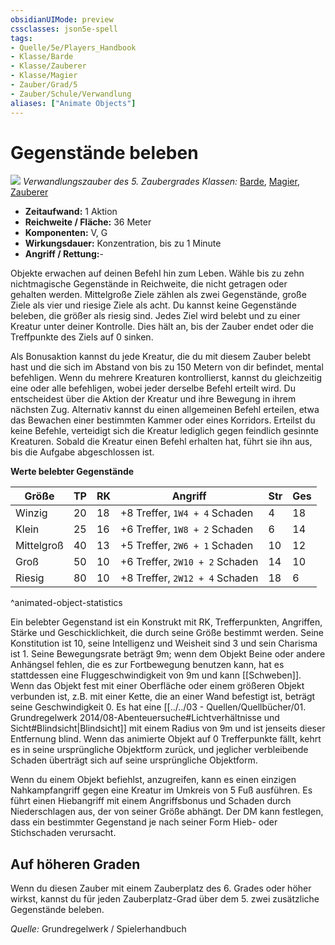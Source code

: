 ```yaml
---
obsidianUIMode: preview
cssclasses: json5e-spell
tags:
- Quelle/5e/Players_Handbook
- Klasse/Barde
- Klasse/Zauberer
- Klasse/Magier
- Zauber/Grad/5
- Zauber/Schule/Verwandlung
aliases: ["Animate Objects"]
---
```

# Gegenstände beleben
![](../../../99%20-%20Setup/Files/Bildersammlung/Symbolik/Verwandlungszauber.webp#token)
*Verwandlungszauber des 5. Zaubergrades*
*Klassen:* [Barde](../Klassen/Barde.md), [Magier](../Klassen/Magier.md), [Zauberer](../Klassen/Zauberer.md)

- **Zeitaufwand:** 1 Aktion
- **Reichweite / Fläche:** 36 Meter
- **Komponenten:** V, G
- **Wirkungsdauer:** Konzentration, bis zu 1 Minute
- **Angriff / Rettung:**-

Objekte erwachen auf deinen Befehl hin zum Leben. Wähle bis zu zehn nichtmagische Gegenstände in Reichweite, die nicht getragen oder gehalten werden. Mittelgroße Ziele zählen als zwei Gegenstände, große Ziele als vier und riesige Ziele als acht. Du kannst keine Gegenstände beleben, die größer als riesig sind. Jedes Ziel wird belebt und zu einer Kreatur unter deiner Kontrolle. Dies hält an, bis der Zauber endet oder die Treffpunkte des Ziels auf 0 sinken.

Als Bonusaktion kannst du jede Kreatur, die du mit diesem Zauber belebt hast und die sich im Abstand von bis zu 150 Metern von dir befindet, mental befehligen. Wenn du mehrere Kreaturen kontrollierst, kannst du gleichzeitig eine oder alle befehligen, wobei jeder derselbe Befehl erteilt wird. Du entscheidest über die Aktion der Kreatur und ihre Bewegung in ihrem nächsten Zug. Alternativ kannst du einen allgemeinen Befehl erteilen, etwa das Bewachen einer bestimmten Kammer oder eines Korridors. Erteilst du keine Befehle, verteidigt sich die Kreatur lediglich gegen feindlich gesinnte Kreaturen. Sobald die Kreatur einen Befehl erhalten hat, führt sie ihn aus, bis die Aufgabe abgeschlossen ist.

**Werte belebter Gegenstände**

| Größe      | TP  | RK  | Angriff                        | Str | Ges |
| ---------- | --- | --- | ------------------------------ | --- | --- |
| Winzig     | 20  | 18  | +8 Treffer, `1W4 + 4` Schaden  | 4   | 18  |
| Klein      | 25  | 16  | +6 Treffer, `1W8 + 2` Schaden  | 6   | 14  |
| Mittelgroß | 40  | 13  | +5 Treffer, `2W6 + 1` Schaden  | 10  | 12  |
| Groß       | 50  | 10  | +6 Treffer, `2W10 + 2` Schaden | 14  | 10  |
| Riesig     | 80  | 10  | +8 Treffer, `2W12 + 4` Schaden | 18  | 6   |
^animated-object-statistics

Ein belebter Gegenstand ist ein Konstrukt mit RK, Trefferpunkten, Angriffen, Stärke und Geschicklichkeit, die durch seine Größe bestimmt werden. Seine Konstitution ist 10, seine Intelligenz und Weisheit sind 3 und sein Charisma ist 1. Seine Bewegungsrate beträgt 9m; wenn dem Objekt Beine oder andere Anhängsel fehlen, die es zur Fortbewegung benutzen kann, hat es stattdessen eine Fluggeschwindigkeit von 9m und kann [[Schweben]]. Wenn das Objekt fest mit einer Oberfläche oder einem größeren Objekt verbunden ist, z.B. mit einer Kette, die an einer Wand befestigt ist, beträgt seine Geschwindigkeit 0. Es hat eine [[../../03 - Quellen/Quellbücher/01. Grundregelwerk 2014/08-Abenteuersuche#Lichtverhältnisse und Sicht#Blindsicht|Blindsicht]] mit einem Radius von 9m und ist jenseits dieser Entfernung blind. Wenn das animierte Objekt auf 0 Trefferpunkte fällt, kehrt es in seine ursprüngliche Objektform zurück, und jeglicher verbleibende Schaden überträgt sich auf seine ursprüngliche Objektform.

Wenn du einem Objekt befiehlst, anzugreifen, kann es einen einzigen Nahkampfangriff gegen eine Kreatur im Umkreis von 5 Fuß ausführen. Es führt einen Hiebangriff mit einem Angriffsbonus und Schaden durch Niederschlagen aus, der von seiner Größe abhängt. Der DM kann festlegen, dass ein bestimmter Gegenstand je nach seiner Form Hieb- oder Stichschaden verursacht.

## Auf höheren Graden

Wenn du diesen Zauber mit einem Zauberplatz des 6. Grades oder höher wirkst, kannst du für jeden Zauberplatz-Grad über dem 5. zwei zusätzliche Gegenstände beleben.

 *Quelle:* Grundregelwerk / Spielerhandbuch